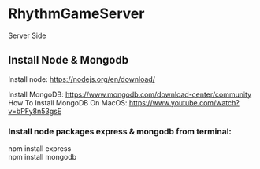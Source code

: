 # RhythmGameServer
Server Side

## Install Node & Mongodb

Install node:
https://nodejs.org/en/download/

Install MongoDB:
https://www.mongodb.com/download-center/community <br>
How To Install MongoDB On MacOS: https://www.youtube.com/watch?v=bPFy8n53gsE
### Install node packages express & mongodb from terminal:
npm install express <br>
npm install mongodb
